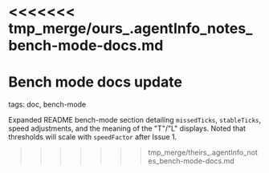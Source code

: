 <<<<<<< tmp_merge/ours_.agentInfo_notes_bench-mode-docs.md
=======
# Bench mode docs update

tags: doc, bench-mode

Expanded README bench-mode section detailing `missedTicks`, `stableTicks`, speed adjustments, and the meaning of the "T"/"L" displays. Noted that thresholds will scale with `speedFactor` after Issue 1.
>>>>>>> tmp_merge/theirs_.agentInfo_notes_bench-mode-docs.md
